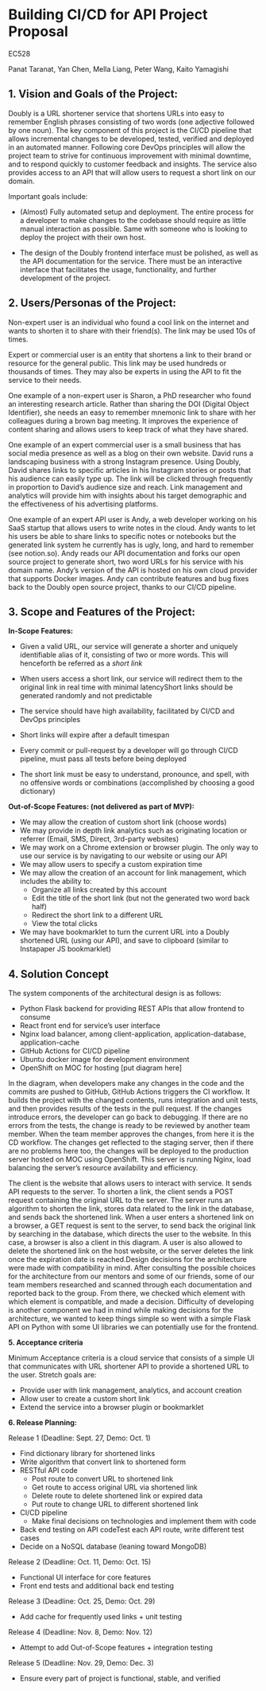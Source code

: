 # **Building CI/CD for API Project Proposal**

EC528

Panat Taranat, Yan Chen, Mella Liang, Peter Wang, Kaito Yamagishi

## 1. Vision and Goals of the Project:

Doubly is a URL shortener service that shortens URLs into easy to remember English phrases consisting of two words (one adjective followed by one noun). The key component of this project is the CI/CD pipeline that allows incremental changes to be developed, tested, verified and deployed in an automated manner. Following core DevOps principles will allow the project team to strive for continuous improvement with minimal downtime, and to respond quickly to customer feedback and insights. The service also provides access to an API that will allow users to request a short link on our domain.

Important goals include:

- (Almost) Fully automated setup and deployment. The entire process for a developer to make changes to the codebase should require as little manual interaction as possible. Same with someone who is looking to deploy the project with their own host.

- The design of the Doubly frontend interface must be polished, as well as the API documentation for the service. There must be an interactive interface that facilitates the usage, functionality, and further development of the project.

## 2. Users/Personas of the Project:

Non-expert user is an individual who found a cool link on the internet and wants to shorten it to share with their friend(s). The link may be used 10s of times.

Expert or commercial user is an entity that shortens a link to their brand or resource for the general public. This link may be used hundreds or thousands of times. They may also be experts in using the API to fit the service to their needs.

One example of a non-expert user is Sharon, a PhD researcher who found an interesting research article. Rather than sharing the DOI (Digital Object Identifier), she needs an easy to remember mnemonic link to share with her colleagues during a brown bag meeting. It improves the experience of content sharing and allows users to keep track of what they have shared.

One example of an expert commercial user is a small business that has social media presence as well as a blog on their own website. David runs a landscaping business with a strong Instagram presence. Using Doubly, David shares links to specific articles in his Instagram stories or posts that his audience can easily type up. The link will be clicked through frequently in proportion to David’s audience size and reach. Link management and analytics will provide him with insights about his target demographic and the effectiveness of his advertising platforms.

One example of an expert API user is Andy, a web developer working on his SaaS startup that allows users to write notes in the cloud. Andy wants to let his users be able to share links to specific notes or notebooks but the generated link system he currently has is ugly, long, and hard to remember (see notion.so). Andy reads our API documentation and forks our open source project to generate short, two word URLs for his service with his domain name. Andy’s version of the API is hosted on his own cloud provider that supports Docker images. Andy can contribute features and bug fixes back to the Doubly open source project, thanks to our CI/CD pipeline.

## 3. Scope and Features of the Project:

**In-Scope Features:**

- Given a valid URL, our service will generate a shorter and uniquely identifiable alias of it, consisting of two or more words. This will henceforth be referred as a *short link*

- When users access a short link, our service will redirect them to the original link in real time with minimal latencyShort links should be generated randomly and not predictable

- The service should have high availability, facilitated by CI/CD and DevOps principles

- Short links will expire after a default timespan

- Every commit or pull-request by a developer will go through CI/CD pipeline, must pass all tests before being deployed

- The short link must be easy to understand, pronounce, and spell, with no offensive words or combinations (accomplished by choosing a good dictionary)

  

**Out-of-Scope Features: (not delivered as part of MVP):**

- We may allow the creation of custom short link (choose words)
- We may provide in depth link analytics such as originating location or referrer (Email, SMS, Direct, 3rd-party websites)
- We may work on a Chrome extension or browser plugin. The only way to use our service is by navigating to our website or using our API
- We may allow users to specify a custom expiration time
- We may allow the creation of an account for link management, which includes the ability to: 
  - Organize all links created by this account
  - Edit the title of the short link (but not the generated two word back half)
  - Redirect the short link to a different URL
  - View the total clicks
- We may have bookmarklet to turn the current URL into a Doubly shortened URL (using our API), and save to clipboard (similar to Instapaper JS bookmarklet)

## 4. Solution Concept

The system components of the architectural design is as follows:
- Python Flask backend for providing REST APIs that allow frontend to consume
- React front end for service’s user interface
- Nginx load balancer, among client-application, application-database, application-cache
- GitHub Actions for CI/CD pipeline
- Ubuntu docker image for development environment
- OpenShift on MOC for hosting
[put diagram here]

In the diagram, when developers make any changes in the code and the commits are pushed to GitHub, GitHub Actions triggers the CI workflow. It builds the project with the changed contents, runs integration and unit tests, and then provides results of the tests in the pull request. If the changes introduce errors, the developer can go back to debugging. If there are no errors from the tests, the change is ready to be reviewed by another team member. When the team member approves the changes, from here it is the CD workflow. The changes get reflected to the staging server, then if there are no problems here too, the changes will be deployed to the production server hosted on MOC using OpenShift. This server is running Nginx, load balancing the server’s resource availability and efficiency.

The client is the website that allows users to interact with service. It sends API requests to the server. To shorten a link, the client sends a POST request containing the original URL to the server. The server runs an algorithm to shorten the link, stores data related to the link in the database, and sends back the shortened link. When a user enters a shortened link on a browser, a GET request is sent to the server, to send back the original link by searching in the database, which directs the user to the website. In this case, a browser is also a client in this diagram. A user is also allowed to delete the shortened link on the host website, or the server deletes the link once the expiration date is reached.Design decisions for the architecture were made with compatibility in mind. After consulting the possible choices for the architecture from our mentors and some of our friends, some of our team members researched and scanned through each documentation and reported back to the group. From there, we checked which element with which element is compatible, and made a decision. Difficulty of developing is another component we had in mind while making decisions for the architecture, we wanted to keep things simple so went with a simple Flask API on Python with some UI libraries we can potentially use for the frontend.

**5. Acceptance criteria**

Minimum Acceptance criteria is a cloud service that consists of a simple UI that communicates with URL shortener API to provide a shortened URL to the user. Stretch goals are:
- Provide user with link management, analytics, and account creation
- Allow user to create a custom short link
- Extend the service into a browser plugin or bookmarklet

**6. Release Planning:**

Release 1 (Deadline: Sept. 27, Demo: Oct. 1)
- Find dictionary library for shortened links
- Write algorithm that convert link to shortened form
- RESTful API code
  - Post route to convert URL to shortened link
  - Get route to access original URL via shortened link
  - Delete route to delete shortened link or expired data
  - Put route to change URL to different shortened link
- CI/CD pipeline
  - Make final decisions on technologies and implement them with code
- Back end testing on API codeTest each API route, write different test cases
- Decide on a NoSQL database (leaning toward MongoDB)

Release 2 (Deadline: Oct. 11, Demo: Oct. 15)
- Functional UI interface for core features
- Front end tests and additional back end testing

Release 3 (Deadline: Oct. 25, Demo: Oct. 29)
- Add cache for frequently used links + unit testing

Release 4 (Deadline: Nov. 8, Demo: Nov. 12)
- Attempt to add Out-of-Scope features + integration testing

Release 5 (Deadline: Nov. 29, Demo: Dec. 3)
- Ensure every part of project is functional, stable, and verified
